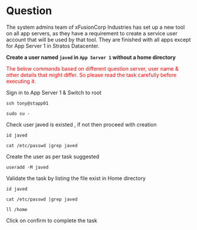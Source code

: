 # Question
The system admins team of xFusionCorp Industries has set up a new tool on all app servers, as they have a requirement to create a service user account that will be used by that tool. They are finished with all apps except for App Server 1 in Stratos Datacenter.

**Create a user named `javed` in `App Server 1` without a home directory**

<span style="color: red;">The below commands based on different question server, user name & other details that might differ. So please read the task carefully before executing it. </span>

Sign in to App Server 1 & Switch to root
```
ssh tony@stapp01
```
```
sudo su -
```
Check user javed is existed , if not then proceed with creation
```
id javed
```
```
cat /etc/passwd |grep javed
```
Create the user as per task suggested
```
useradd -M javed
```
Validate the task by listing the file exist in  Home directory

```
id javed
```
```
cat /etc/passwd |grep javed
```
```
ll /home
```

Click on confirm to complete the task